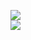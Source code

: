 [![](https://img.shields.io/badge/Made%20With-Github%20Spray-lightgrey.svg?style=for-the-badge&logo=github)](https://github.com/Annihil/github-spray#3113)  
[![](https://i.imgur.com/2DrTn0Z.gif)](https://github.com/Annihil/github-spray)